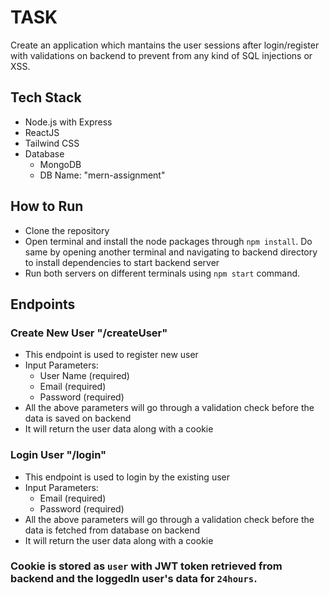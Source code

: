 # TASK

Create an application which mantains the user sessions after login/register with validations on backend to prevent from any kind of SQL injections or XSS.

## Tech Stack 
- Node.js with Express
- ReactJS
- Tailwind CSS
- Database 
  - MongoDB 
  - DB Name: "mern-assignment"

## How to Run
- Clone the repository
- Open terminal and install the node packages through ```npm install```. Do same by opening another terminal and navigating to backend directory to install dependencies to start backend server
- Run both servers on different terminals using ```npm start``` command.

## Endpoints

### Create New User "/createUser"
- This endpoint is used to register new user
- Input Parameters:
  - User Name (required)
  - Email (required)
  - Password (required) 
- All the above parameters will go through a validation check before the data is saved on backend
- It will return the user data along with a cookie

### Login User "/login"
- This endpoint is used to login by the existing user
- Input Parameters:
  - Email (required)
  - Password (required) 
- All the above parameters will go through a validation check before the data is fetched from database on backend
- It will return the user data along with a cookie

### Cookie is stored as ```user```  with JWT token retrieved from backend and the loggedIn user's data for ```24hours```.
